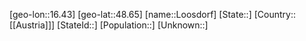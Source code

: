 ﻿---
location: [48.65,16.43]
type: City
tags:
- geo/City


SpocWebEntityId: 32089
isDeleted: false
confidential: public

---
[geo-lon::16.43]
[geo-lat::48.65]
[name::Loosdorf]
[State::]
[Country::[[Austria]]]
[StateId::]
[Population::]
[Unknown::]

